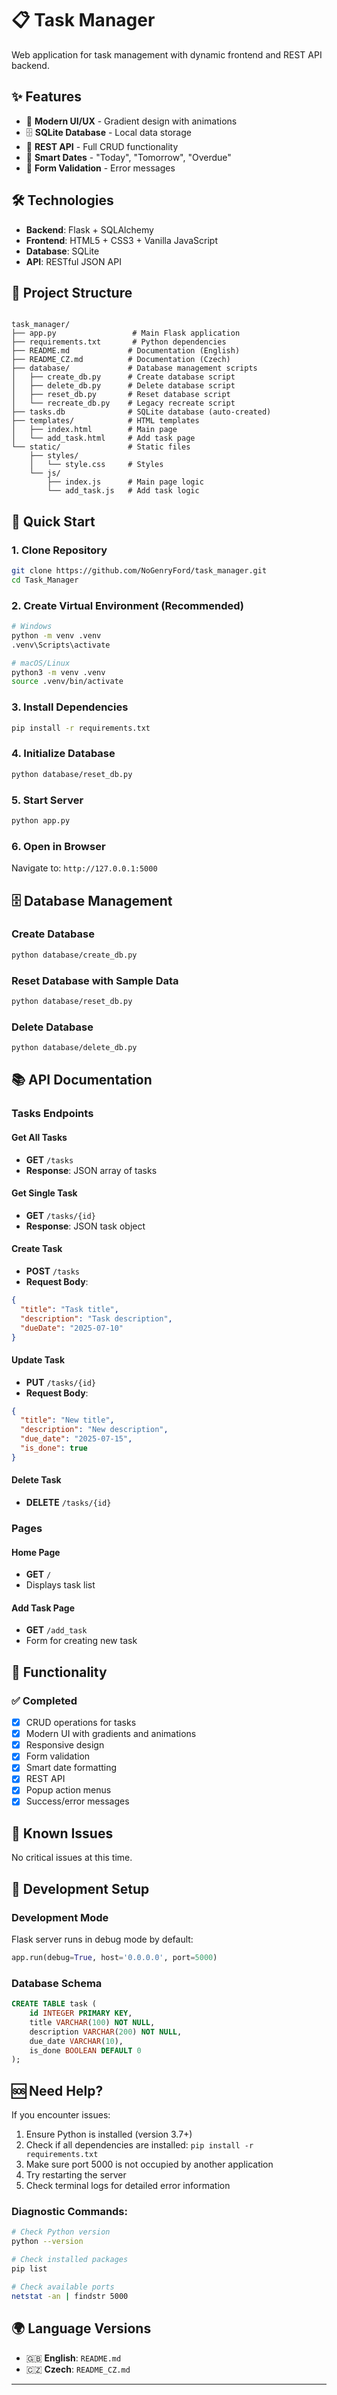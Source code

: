 # 📋 Task Manager

Web application for task management with dynamic frontend and REST API backend.

## ✨ Features

- 🎨 **Modern UI/UX** - Gradient design with animations
- 🗄️ **SQLite Database** - Local data storage
- 🔄 **REST API** - Full CRUD functionality
- 📅 **Smart Dates** - "Today", "Tomorrow", "Overdue"
- 🎯 **Form Validation** - Error messages

## 🛠️ Technologies

- **Backend**: Flask + SQLAlchemy
- **Frontend**: HTML5 + CSS3 + Vanilla JavaScript
- **Database**: SQLite
- **API**: RESTful JSON API

## 📁 Project Structure

```

task_manager/
├── app.py                 # Main Flask application
├── requirements.txt       # Python dependencies
├── README.md             # Documentation (English)
├── README_CZ.md          # Documentation (Czech)
├── database/             # Database management scripts
│   ├── create_db.py      # Create database script
│   ├── delete_db.py      # Delete database script
│   ├── reset_db.py       # Reset database script
│   └── recreate_db.py    # Legacy recreate script
├── tasks.db              # SQLite database (auto-created)
├── templates/            # HTML templates
│   ├── index.html        # Main page
│   └── add_task.html     # Add task page
└── static/               # Static files
    ├── styles/
    │   └── style.css     # Styles
    └── js/
        ├── index.js      # Main page logic
        └── add_task.js   # Add task logic
```

## 🚀 Quick Start

### 1. Clone Repository

```bash
git clone https://github.com/NoGenryFord/task_manager.git
cd Task_Manager
```

### 2. Create Virtual Environment (Recommended)

```bash
# Windows
python -m venv .venv
.venv\Scripts\activate

# macOS/Linux
python3 -m venv .venv
source .venv/bin/activate
```

### 3. Install Dependencies

```bash
pip install -r requirements.txt
```

### 4. Initialize Database

```bash
python database/reset_db.py
```

### 5. Start Server

```bash
python app.py
```

### 6. Open in Browser

Navigate to: `http://127.0.0.1:5000`

## 🗄️ Database Management

### Create Database

```bash
python database/create_db.py
```

### Reset Database with Sample Data

```bash
python database/reset_db.py
```

### Delete Database

```bash
python database/delete_db.py
```

## 📚 API Documentation

### Tasks Endpoints

#### Get All Tasks

- **GET** `/tasks`
- **Response**: JSON array of tasks

#### Get Single Task

- **GET** `/tasks/{id}`
- **Response**: JSON task object

#### Create Task

- **POST** `/tasks`
- **Request Body**:

```json
{
  "title": "Task title",
  "description": "Task description",
  "dueDate": "2025-07-10"
}
```

#### Update Task

- **PUT** `/tasks/{id}`
- **Request Body**:

```json
{
  "title": "New title",
  "description": "New description",
  "due_date": "2025-07-15",
  "is_done": true
}
```

#### Delete Task

- **DELETE** `/tasks/{id}`

### Pages

#### Home Page

- **GET** `/`
- Displays task list

#### Add Task Page

- **GET** `/add_task`
- Form for creating new task

## 🎯 Functionality

### ✅ Completed

- [x] CRUD operations for tasks
- [x] Modern UI with gradients and animations
- [x] Responsive design
- [x] Form validation
- [x] Smart date formatting
- [x] REST API
- [x] Popup action menus
- [x] Success/error messages

## 🐛 Known Issues

No critical issues at this time.

## 🔧 Development Setup

### Development Mode

Flask server runs in debug mode by default:

```python
app.run(debug=True, host='0.0.0.0', port=5000)
```

### Database Schema

```sql
CREATE TABLE task (
    id INTEGER PRIMARY KEY,
    title VARCHAR(100) NOT NULL,
    description VARCHAR(200) NOT NULL,
    due_date VARCHAR(10),
    is_done BOOLEAN DEFAULT 0
);
```

## 🆘 Need Help?

If you encounter issues:

1. Ensure Python is installed (version 3.7+)
2. Check if all dependencies are installed: `pip install -r requirements.txt`
3. Make sure port 5000 is not occupied by another application
4. Try restarting the server
5. Check terminal logs for detailed error information

### Diagnostic Commands:

```bash
# Check Python version
python --version

# Check installed packages
pip list

# Check available ports
netstat -an | findstr 5000
```

## 🌍 Language Versions

- 🇬🇧 **English**: `README.md`
- 🇨🇿 **Czech**: `README_CZ.md`

---
